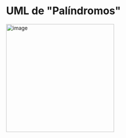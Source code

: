 # UML de "Palíndromos"

<img width="293" alt="image" src="https://github.com/judithsalas/Entrega_ejercicios_POO_Salas_Judith/assets/146074456/d9b76bc9-831c-4a03-a1bf-129be8b5d32e">
